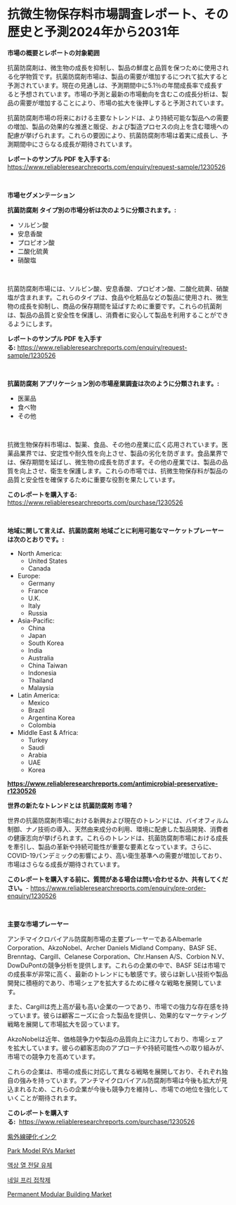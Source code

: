 <p><h1>抗微生物保存料市場調査レポート、その歴史と予測2024年から2031年</h1></p><p><strong>市場の概要とレポートの対象範囲</strong></p>
<p><p>抗菌防腐剤は、微生物の成長を抑制し、製品の鮮度と品質を保つために使用される化学物質です。抗菌防腐剤市場は、製品の需要が増加するにつれて拡大すると予測されています。現在の見通しは、予測期間中に5.1％の年間成長率で成長すると予想されています。市場の予測と最新の市場動向を含むこの成長分析は、製品の需要が増加することにより、市場の拡大を後押しすると予測されています。</p><p>抗菌防腐剤市場の将来における主要なトレンドは、より持続可能な製品への需要の増加、製品の効果的な推進と販促、および製造プロセスの向上を含む環境への配慮が挙げられます。これらの要因により、抗菌防腐剤市場は着実に成長し、予測期間中にさらなる成長が期待されています。</p></p>
<p><strong>レポートのサンプル PDF を入手する:</strong> <a href="https://www.reliableresearchreports.com/enquiry/request-sample/1230526">https://www.reliableresearchreports.com/enquiry/request-sample/1230526</a></p>
<p>&nbsp;</p>
<p><strong>市場セグメンテーション</strong></p>
<p><strong>抗菌防腐剤 タイプ別の市場分析は次のように分類されます。:</strong></p>
<p><ul><li>ソルビン酸</li><li>安息香酸</li><li>プロピオン酸</li><li>二酸化硫黄</li><li>硝酸塩</li></ul></p>
<p>&nbsp;</p>
<p><p>抗菌防腐剤市場には、ソルビン酸、安息香酸、プロピオン酸、二酸化硫黄、硝酸塩が含まれます。これらのタイプは、食品や化粧品などの製品に使用され、微生物の成長を抑制し、商品の保存期間を延ばすために重要です。これらの抗菌剤は、製品の品質と安全性を保護し、消費者に安心して製品を利用することができるようにします。</p></p>
<p><strong>レポートのサンプル PDF を入手する:</strong>&nbsp;<a href="https://www.reliableresearchreports.com/enquiry/request-sample/1230526">https://www.reliableresearchreports.com/enquiry/request-sample/1230526</a></p>
<p>&nbsp;</p>
<p><strong> 抗菌防腐剤 アプリケーション別の市場産業調査は次のように分類されます。:</strong></p>
<p><ul><li>医薬品</li><li>食べ物</li><li>その他</li></ul></p>
<p>&nbsp;</p>
<p><p>抗微生物保存料市場は、製薬、食品、その他の産業に広く応用されています。医薬品業界では、安定性や耐久性を向上させ、製品の劣化を防ぎます。食品業界では、保存期間を延ばし、微生物の成長を防ぎます。その他の産業では、製品の品質を向上させ、衛生を保護します。これらの市場では、抗微生物保存料が製品の品質と安全性を確保するために重要な役割を果たしています。</p></p>
<p><strong>このレポートを購入する:</strong>&nbsp; <a href="https://www.reliableresearchreports.com/purchase/1230526">https://www.reliableresearchreports.com/purchase/1230526</a></p>
<p>&nbsp;</p>
<p><strong>地域に関して言えば、抗菌防腐剤 地域ごとに利用可能なマーケットプレーヤーは次のとおりです。:</strong></p>
<p><ul>
    <li>
        North America:
        <ul>
            <li>United States</li>
            <li>Canada</li>
        </ul>
    </li>
    <li>
        Europe:
        <ul>
            <li>Germany</li>
            <li>France</li>
            <li>U.K.</li>
            <li>Italy</li>
            <li>Russia</li>
        </ul>
    </li>
    <li>
        Asia-Pacific:
        <ul>
            <li>China</li>
            <li>Japan</li>
            <li>South Korea</li>
            <li>India</li>
            <li>Australia</li>
            <li>China Taiwan</li>
            <li>Indonesia</li>
            <li>Thailand</li>
            <li>Malaysia</li>
        </ul>
    </li>
    <li>
        Latin America:
        <ul>
            <li>Mexico</li>
            <li>Brazil</li>
            <li>Argentina Korea</li>
            <li>Colombia</li>
        </ul>
    </li>
    <li>
        Middle East & Africa:
        <ul>
            <li>Turkey</li>
            <li>Saudi</li>
            <li>Arabia</li>
            <li>UAE</li>
            <li>Korea</li>
        </ul>
    </li>
    </ul></p>
<p><strong><a href="https://www.reliableresearchreports.com/antimicrobial-preservative-r1230526">https://www.reliableresearchreports.com/antimicrobial-preservative-r1230526</a></strong>&nbsp;</p>
<p><strong>世界の新たなトレンドとは 抗菌防腐剤 市場？</strong></p>
<p><p>世界の抗菌防腐剤市場における新興および現在のトレンドには、バイオフィルム制御、ナノ技術の導入、天然由来成分の利用、環境に配慮した製品開発、消費者の健康志向が挙げられます。これらのトレンドは、抗菌防腐剤市場における成長を牽引し、製品の革新や持続可能性が重要な要素となっています。さらに、COVID-19パンデミックの影響により、高い衛生基準への需要が増加しており、市場はさらなる成長が期待されています。</p></p>
<p><strong>このレポートを購入する前に、質問がある場合は問い合わせるか、共有してください。</strong>- <a href="https://www.reliableresearchreports.com/enquiry/pre-order-enquiry/1230526">https://www.reliableresearchreports.com/enquiry/pre-order-enquiry/1230526</a></p>
<p>&nbsp;</p>
<p><strong>主要な市場プレーヤー</strong></p>
<p><p>アンチマイクロバイアル防腐剤市場の主要プレーヤーであるAlbemarle Corporation、AkzoNobel、Archer Daniels Midland Company、BASF SE、Brenntag、Cargill、Celanese Corporation、Chr.Hansen A/S、Corbion N.V、DowDuPontの競争分析を提供します。これらの企業の中で、BASF SEは市場での成長率が非常に高く、最新のトレンドにも敏感です。彼らは新しい技術や製品開発に積極的であり、市場シェアを拡大するために様々な戦略を展開しています。</p><p>また、Cargillは売上高が最も高い企業の一つであり、市場での強力な存在感を持っています。彼らは顧客ニーズに合った製品を提供し、効果的なマーケティング戦略を展開して市場拡大を図っています。</p><p>AkzoNobelは近年、価格競争力や製品の品質向上に注力しており、市場シェアを拡大しています。彼らの顧客志向のアプローチや持続可能性への取り組みが、市場での競争力を高めています。</p><p>これらの企業は、市場の成長に対応して異なる戦略を展開しており、それぞれ独自の強みを持っています。アンチマイクロバイアル防腐剤市場は今後も拡大が見込まれるため、これらの企業が今後も競争力を維持し、市場での地位を強化していくことが期待されます。</p></p>
<p><strong>このレポートを購入する:</strong>&nbsp;&nbsp;<a href="https://www.reliableresearchreports.com/purchase/1230526">https://www.reliableresearchreports.com/purchase/1230526</a></p>
<p><p><a href="https://github.com/EmoryYundt1935/Market-Research-Report-List-1/blob/main/300097431248.md">紫外線硬化インク</a></p><p><a href="https://github.com/Glendatilghmankmgz0rbhwpy/Market-Research-Report-List-2/blob/main/park-model-rvs-market.md">Park Model RVs Market</a></p><p><a href="https://github.com/fernandotryO5lson96765/Market-Research-Report-List-1/blob/main/140193228705.md">액상 열 전달 유체</a></p><p><a href="https://github.com/CliftonFisher9067/Market-Research-Report-List-1/blob/main/668966228704.md">네일 프리 접착제</a></p><p><a href="https://github.com/dx0328/Market-Research-Report-List-2/blob/main/permanent-modular-building-market.md">Permanent Modular Building Market</a></p></p>